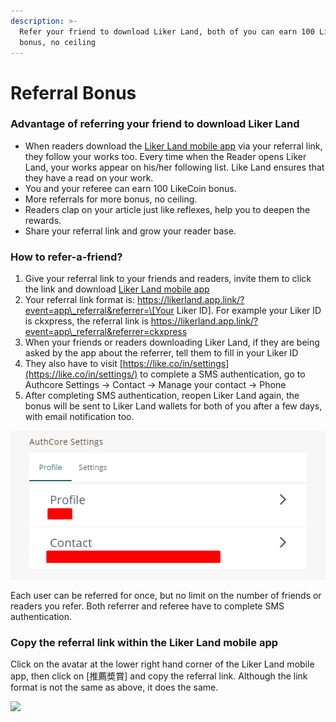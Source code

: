```yaml
---
description: >-
  Refer your friend to download Liker Land, both of you can earn 100 LikeCoin
  bonus, no ceiling
---
```


# Referral Bonus

### Advantage of referring your friend to download Liker Land

* When readers download the [Liker Land mobile app](https://like.co/in/getapp) via your referral link, they follow your works too. Every time when the Reader opens Liker Land, your works appear on his/her following list. Like Land ensures that they have a read on your work.
* You and your referee can earn 100 LikeCoin bonus.
* More referrals for more bonus, no ceiling.
* Readers clap on your article just like reflexes, help you to deepen the rewards.
* Share your referral link and grow your reader base.

### How to refer-a-friend?

1. Give your referral link to your friends and readers, invite them to click the link and download [Liker Land mobile app
   ](https://like.co/in/getapp)
2. Your referral link format is: https://likerland.app.link/?event=app\_referral&referrer=\[Your Liker ID\]. For example your Liker ID is ckxpress, the referral link is https://likerland.app.link/?event=app\_referral&referrer=ckxpress
3. When your friends or readers downloading Liker Land, if they are being asked by the app about the referrer, tell them to fill in your Liker ID
4. They also have to visit [https://like.co/in/settings](https://like.co/in/settings/) to complete a SMS authentication, go to Authcore Settings → Contact → Manage your contact → Phone
5. After completing SMS authentication, reopen Liker Land again, the bonus will be sent to Liker Land wallets for both of you after a few days, with email notification too.

![](../../../.gitbook/assets/referral-en.png)

Each user can be referred for once, but no limit on the number of friends or readers you refer. Both referrer and referee have to complete SMS authentication.

### Copy the referral link within the Liker Land mobile app

Click on the avatar at the lower right hand corner of the Liker Land mobile app, then click on \[推薦奬賞\] and copy the referral link. Although the link format is not the same as above, it does the same.

![](https://gblobscdn.gitbook.com/assets%2F-LL4mdaVjNgL6A1--PV0%2F-MC6qdexzevJ4lzKfc43%2F-MC6tgmrtbrbLvsnuNZH%2FIMG_0918.jpg?alt=media&token=cb7d8a4d-4b36-4bf8-ac13-bc6f0772ac63)

